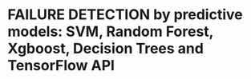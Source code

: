 # FAILURE DETECTION by predictive models: SVM, Random Forest, Xgboost, Decision Trees and TensorFlow API
